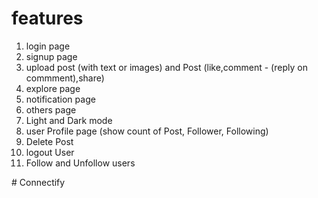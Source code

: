 # features

1. login page
2. signup page
3. upload post (with text or images) and Post (like,comment - (reply on commment),share)
4. explore page
5. notification page
6. others page
7. Light and Dark mode
8. user Profile page (show count of Post, Follower, Following)
9. Delete Post
10. logout User
11. Follow and Unfollow users

#   C o n n e c t i f y  
 